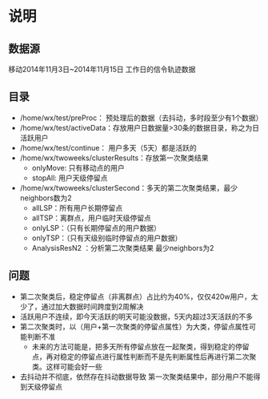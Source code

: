 # 说明

## 数据源

移动2014年11月3日~2014年11月15日 工作日的信令轨迹数据

## 目录

- /home/wx/test/preProc： 预处理后的数据（去抖动，多时段至少有1个数据）
- /home/wx/test/activeData：存放用户日数据量>30条的数据目录，称之为日活跃用户
- /home/wx/test/continue： 用户多天（5天）都是活跃的
- /home/wx/twoweeks/clusterResults：存放第一次聚类结果
  - onlyMove: 只有移动点的用户
  - stopAll: 用户天级停留点
- /home/wx/twoweeks/clusterSecond：多天的第二次聚类结果，最少neighbors数为2
  - allLSP：所有用户长期停留点
  - allTSP：离群点，用户临时天级停留点
  - onlyLSP：（只有长期停留点的用户数据）
  - onlyTSP：（只有天级别临时停留点的用户数据）
  - AnalysisResN2 ：分析第二次聚类结果 最少neighbors为2

## 问题

-  第二次聚类后，稳定停留点（非离群点）占比约为40%，仅仅420w用户，太少了，通过加大数据时间跨度到2周解决
  - 活跃用户不连续，即今天活跃的明天可能没数据，5天内超过3天活跃的不多
  - 第二次聚类时，以（用户+第一次聚类的停留点属性）为大类，停留点属性可能判断不准
    -  未来的方法可能是，把多天所有停留点放在一起聚类，得到稳定的停留点，再对稳定的停留点进行属性判断而不是先判断属性后再进行第二次聚类。这样可能会好一些
-  去抖动并不彻底，依然存在抖动数据导致 第一次聚类结果中，部分用户不能得到天级停留点